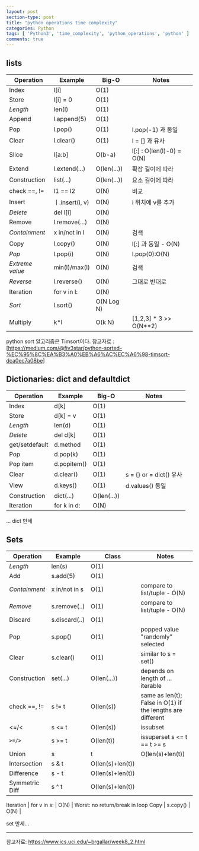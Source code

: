 ```yaml
---
layout: post
section-type: post
title: "python operations time complexity"
categories: Python
tags: [ 'Python3', 'time_complexity', 'python_operations', 'python' ]
comments: true
---
```


## lists

Operation     | Example      | Big-O         | Notes|
--------------|--------------|---------------|-------------------------------|
Index         | l[i]         | O(1)	         ||
Store         | l[i] = 0     | O(1)	         ||
*Length*      | len(l)       | O(1)	         ||
Append        | l.append(5)  | O(1)	         ||
Pop	          | l.pop()      | O(1)	         |  l.pop(-1) 과 동일|
Clear         | l.clear()    | O(1)	         | l = [] 과 유사|
Slice         | l[a:b]       | O(b-a)	       | l[:] : O(len(l)-0) = O(N)|
Extend        | l.extend(...)| O(len(...))   | 확장 길이에 따라 |
Construction  | list(...)    | O(len(...))   | 요소 길이에 따라 |
check ==, !=  | l1 == l2     | O(N)          | 비교 |
Insert        | ㅣ.insert(i, v) | O(N)	       | i 위치에 v를 추가|
*Delete*      | del l[i]     | O(N)	         ||
Remove        | l.remove(...)| O(N)	         ||
*Containment* | x in/not in l| O(N)	         | 검색|
Copy          | l.copy()     | O(N)	         | l[:] 과 동일 - O(N)|
*Pop*	        | l.pop(i)     | O(N)	         | l.pop(0):O(N)|
*Extreme value* | min(l)/max(l)| O(N)	       | 검색|
*Reverse*	    | l.reverse()  | O(N)	         | 그대로 반대로|
Iteration     | for v in l:  | O(N)          ||
*Sort*        | l.sort()     | O(N Log N)    ||
Multiply      | k*l          | O(k N)        | [1,2,3] * 3 >> O(N**2)|


python sort 알고리즘은 Timsort이다.
참고자료 : [https://medium.com/@fiv3star/python-sorted-%EC%95%8C%EA%B3%A0%EB%A6%AC%EC%A6%98-timsort-dca0ec7a08be]

## Dictionaries: dict and defaultdict


Operation     | Example      | Big-O     | Notes |
--------------|---------------|------------|---------|
Index         | d[k]         | O(1)	     ||
Store         | d[k] = v     | O(1)	     ||
*Length*      | len(d)       | O(1)	     ||
*Delete*      | del d[k]     | O(1)	     ||
get/setdefault| d.method     | O(1)	     ||
Pop           | d.pop(k)     | O(1)	     ||
Pop item      | d.popitem()  | O(1)	     ||
Clear         | d.clear()    | O(1)	     | s = {} or = dict() 유사|
View          | d.keys()     | O(1)	     | d.values() 동일|
Construction  | dict(...)    | O(len(...))   | |
Iteration     | for k in d:  | O(N)          | |

... dict 만세


## Sets

Operation     | Example      | Class         | Notes
--------------|--------------|---------------|-------------------------------
*Length*      | len(s)       | O(1)	     |
Add           | s.add(5)     | O(1)	     |
*Containment* | x in/not in s| O(1)	     | compare to list/tuple - O(N)
*Remove*      | s.remove(..) | O(1)	     | compare to list/tuple - O(N)
Discard       | s.discard(..)| O(1)	     |
Pop           | s.pop()      | O(1)	     | popped value "randomly" selected
Clear         | s.clear()    | O(1)	     | similar to s = set()
Construction  | set(...)     | O(len(...))   | depends on length of ... iterable
check ==, !=  | s != t       | O(len(s))     | same as len(t); False in O(1) if the lengths are different
<=/<          | s <= t       | O(len(s))     | issubset
`>=/>`        | s >= t       | O(len(t))     | issuperset s <= t == t >= s
Union         | s | t        | O(len(s)+len(t))
Intersection  | s & t        | O(len(s)+len(t))
Difference    | s - t        | O(len(s)+len(t))
Symmetric Diff| s ^ t        | O(len(s)+len(t))

Iteration     | for v in s:  | O(N)          | Worst: no return/break in loop
Copy          | s.copy()     | O(N)	     |


set 만세...

---
참고자료:
https://www.ics.uci.edu/~brgallar/week8_2.html
